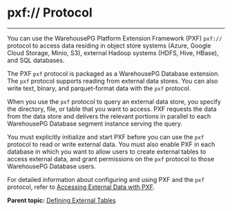 # pxf:// Protocol
---

You can use the WarehousePG Platform Extension Framework \(PXF\) `pxf://` protocol to access data residing in object store systems \(Azure, Google Cloud Storage, Minio, S3\), external Hadoop systems \(HDFS, Hive, HBase\), and SQL databases.

The PXF `pxf` protocol is packaged as a WarehousePG Database extension. The `pxf` protocol supports reading from external data stores. You can also write text, binary, and parquet-format data with the `pxf` protocol.

When you use the `pxf` protocol to query an external data store, you specify the directory, file, or table that you want to access. PXF requests the data from the data store and delivers the relevant portions in parallel to each WarehousePG Database segment instance serving the query.

You must explicitly initialize and start PXF before you can use the `pxf` protocol to read or write external data. You must also enable PXF in each database in which you want to allow users to create external tables to access external data, and grant permissions on the `pxf` protocol to those WarehousePG Database users.

For detailed information about configuring and using PXF and the `pxf` protocol, refer to [Accessing External Data with PXF](pxf-overview.html).

**Parent topic:** [Defining External Tables](../external/external-tables.html)

